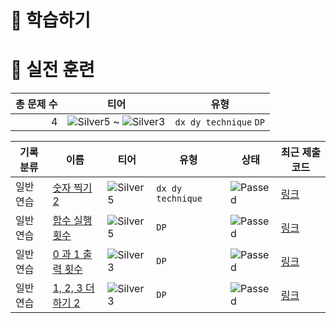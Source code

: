 # 📖 학습하기

# 🥇 실전 훈련
|총 문제 수|티어|유형|
|---:|---|---|
|4|![Silver5][s5] ~ ![Silver3][s3]|`dx dy technique` `DP`|

|기록분류|이름|티어|유형|상태|최근 제출 코드|
|---|---|---|---|---|---|
|일반 연습|[숫자 찍기 2](https://www.codetree.ai/training-field/search/problems/num-make-2)|![Silver5][s5]|`dx dy technique`|![Passed][passed]|[링크](https://github.com/junyeop1322/codetree-TILs/blob/main/241029/%EC%88%AB%EC%9E%90%20%EC%B0%8D%EA%B8%B0%202/num-make-2.java)|
|일반 연습|[함수 실행 횟수](https://www.codetree.ai/training-field/search/problems/number-of-function-executions)|![Silver5][s5]|`DP`|![Passed][passed]|[링크](https://github.com/junyeop1322/codetree-TILs/blob/main/241029/%ED%95%A8%EC%88%98%20%EC%8B%A4%ED%96%89%20%ED%9A%9F%EC%88%98/number-of-function-executions.java)|
|일반 연습|[0 과 1 출력 횟수](https://www.codetree.ai/training-field/search/problems/0-and-1-output-count)|![Silver3][s3]|`DP`|![Passed][passed]|[링크](https://github.com/junyeop1322/codetree-TILs/blob/main/241029/0%20%EA%B3%BC%201%20%EC%B6%9C%EB%A0%A5%20%ED%9A%9F%EC%88%98/0-and-1-output-count.java)|
|일반 연습|[1, 2, 3 더하기 2](https://www.codetree.ai/training-field/search/problems/1-2-3-plus-2)|![Silver3][s3]|`DP`|![Passed][passed]|[링크](https://github.com/junyeop1322/codetree-TILs/blob/main/241029/1%2C%202%2C%203%20%EB%8D%94%ED%95%98%EA%B8%B0%202/1-2-3-plus-2.java)|










[b5]: https://img.shields.io/badge/Bronze_5-%235D3E31.svg
[b4]: https://img.shields.io/badge/Bronze_4-%235D3E31.svg
[b3]: https://img.shields.io/badge/Bronze_3-%235D3E31.svg
[b2]: https://img.shields.io/badge/Bronze_2-%235D3E31.svg
[b1]: https://img.shields.io/badge/Bronze_1-%235D3E31.svg
[s5]: https://img.shields.io/badge/Silver_5-%23394960.svg
[s4]: https://img.shields.io/badge/Silver_4-%23394960.svg
[s3]: https://img.shields.io/badge/Silver_3-%23394960.svg
[s2]: https://img.shields.io/badge/Silver_2-%23394960.svg
[s1]: https://img.shields.io/badge/Silver_1-%23394960.svg
[g5]: https://img.shields.io/badge/Gold_5-%23FFC433.svg
[g4]: https://img.shields.io/badge/Gold_4-%23FFC433.svg
[g3]: https://img.shields.io/badge/Gold_3-%23FFC433.svg
[g2]: https://img.shields.io/badge/Gold_2-%23FFC433.svg
[g1]: https://img.shields.io/badge/Gold_1-%23FFC433.svg
[p5]: https://img.shields.io/badge/Platinum_5-%2376DDD8.svg
[p4]: https://img.shields.io/badge/Platinum_4-%2376DDD8.svg
[p3]: https://img.shields.io/badge/Platinum_3-%2376DDD8.svg
[p2]: https://img.shields.io/badge/Platinum_2-%2376DDD8.svg
[p1]: https://img.shields.io/badge/Platinum_1-%2376DDD8.svg
[passed]: https://img.shields.io/badge/Passed-%23009D27.svg
[failed]: https://img.shields.io/badge/Failed-%23D24D57.svg
[easy]: https://img.shields.io/badge/쉬움-%235cb85c.svg?for-the-badge
[medium]: https://img.shields.io/badge/보통-%23FFC433.svg?for-the-badge
[hard]: https://img.shields.io/badge/어려움-%23D24D57.svg?for-the-badge